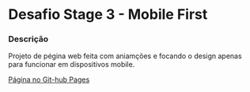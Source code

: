 # Desafio Stage 3 - Mobile First

### Descrição

Projeto de pégina web feita com aniamções e focando o design apenas para funcionar em dispositivos mobile.

[Página no Git-hub Pages](https://thiagomoreira1992.github.io/stage-3-mobile-first/)
